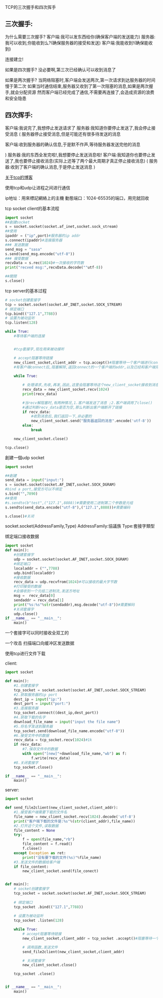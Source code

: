 TCP的三次握手和四次挥手

## 三次握手:
为什么需要三次握手?
客户端:我可以发东西给你(确保客户端的发送能力)
服务器:我可以收到,你能收到么?(确保服务器的接受和发送)
客户端:我能收到!(确保能收到)

连接建立!

如果是四次握手?
没必要啊,第三次已经确认可以收到消息了

如果是两次握手?
当网络阻塞时,客户端会发送两次,第一次请求到达服务器的时间慢于第二次
如果当时通信结束,服务器又收到了第一次阻塞的消息,如果是两次握手,就会分配资源
然而客户端已经完成了通信,不需要再连接了,会造成资源的浪费和安全隐患

## 四次挥手:
客户端:我说完了,我想停止发送请求了
服务器:我知道你要停止发送了,我会停止接受消息
(
服务器停止接受消息,但是可能还有很多待发送的消息

客户端:收到服务器的确认信息,于是默不作声,等待服务器发送完他的消息

)
服务器:我的东西全发完啦!,我想要停止发送消息啦!
客户端:我知道你也要停止发送了,我也要停止接收消息(实际上还等了两个最大周期才真正停止接收消息)
(
服务器:收到了客户端的确认消息,于是停止发送消息
)


[关于tcp的博客](https://blog.csdn.net/qq_38950316/article/details/81087809)


使用tcp和udp让进程之间进行通信

ip地址：用來標記網絡上的主機
動態端口：1024-65535的端口，用完就回收

tcp socket client的基本流程
```python
import socket
##創建socket
s = socket.socket(socket.af_inet,socket.sock_stream)
##使用
ipaddr = ("ip",port)#服务器的ip addr
s.connect(ipaddr)#连接服务器
### 发送数据
send_msg = "sasa"
s.send(send_msg.encode("utf-8"))
### 接受数据
recvData = s.rec(1024)#一次接收的字符数
print("recved msg:",recvData.decode(""utf-8))

##關閉
s.close()
```

tcp server的基本过程
```python
# socket创建套接字
tcp = socket.socket(socket.AF_INET,socket.SOCK_STREAM)
# 绑定端口
tcp.bind(("127.1",7788))
# 设置为被动监听
tcp.listen(128)

while True:
	#等待客户端的连接


	#tcp套接字,现在用来被动接听

	# accept阻塞等待链接
	new_client_socket,client_addr = tcp.accept()#阻塞等待一个客户端进行conect,返回元组: 新的套接字,(客户端的ip,端口)
	#有客户端connect后,阻塞解除,返回connect的一个客户端的addr,以及已经和客户端完成连接的套接字,接下来的收发都是用这个新的socket
	
	while True:

		# 处理请求,先收,再发,因此,这里会阻塞等待这个new_client_socket接收到消息
		recv_data = new_client_socket.recv(1024)
		print(recv_data)

		#当recv解阻塞时,有两种情况,1.客户端发送了消息 ;2.客户端调用了close()
		#通过判断recv_data是否为空,那么判断出客户端断开了链接
		if recv_data:
			#收到消息后,我们返回一下,非必要的
			new_client_socket.send("服务器返回的消息".encode('utf-8'))
		else:
			break

	new_client_socket.close()

tcp.close()
```



創建一個udp socket
```python
import socket

##創建
send_data = input("input:")
s = socket.socket(socket.AF_INET,socket.SOCK_DGRAM)
#bind a port,接受方可以不绑定
s.bind("",7890)
##使用
#s.sendto(b"test",("127.1",8888))#需要使用二进制第二个参数是元组
s.sendto(send_data.encode("utf-8"),("127.1",8888))#需要编码

s.close()#关闭
```

socket.socket(AddressFamily,Type)
AddressFamily:協議族
Type:套接字類型


绑定端口接收数据
```python
import socket
def main():
	#创建套接字
	udp = socket.socket(socket.AF_INET,socket.SOCK_DGRAM)
	#绑定端口
	localaddr = ("",7788)
	udp.bind(localaddr)
	#接收数据
	recv_data = udp.recvfrom(1024)#可以接收的最大字节数
	#打印接受的数据
	#会接收到一个元组二进制流,发送方地址
	msg =  recv_data[0]
	sendaddr = recv_data[1]
	print("%s:%s"%str(sendaddr),msg.decode("utf-8"))#需要解码
	#关闭套接字
	udp.close()
if __name__ == "__main__":
	main()
```
一个套接字可以同时接收全双工的

一个攻击
扫描端口向缓冲区发送数据


使用tcp进行文件下载

client:
```python
import socket

def main():
	#1.创建套接字
	tcp_socket = socket.socket(socket.AF_INET,socket.SOCK_STREAM)
	#2.获取服务器的ip port
	dest_ip = input("ip:")
	dest_port = input("port:")
	#3.连接服务器
	tcp_socket.connect((dest_ip,dest_port))
	#4.获取下载的名字
	download_file_name = input("input the file name")
	#5.将名字发送到服务器
	tcp_socket.send(download_file_name.encode("utf-8"))
	#6.接受文件中的数据
	recv_data = tcp_socket.recv(1024)#1k
	if recv_data:
		#7.保存文件中的数据
		with open("[new]"+download_file_name,"wb") as f:
			f.write(recv_data)
	#8.关闭套接字
	tcp_socket.close()

if __name__ == "__main__":
	main()


```
server:
```python
import socket

def send_file2client(new_client_socket,client_addr):
	#1.接受客户端需要下载的文件名
	file_name = new_client_socket.recv(1024).decode('utf-8')
	print("客户端下载的文件是:%s"%(str(client_addr),file_name))
	#2.打开这个文件,读取数据
	file_content = None
	try:
		f = open(file_name,"rb")
		file_content = f.read()
		f.close()
	except Exception as ret:
		print("没有要下载的文件(%s)"%file_name)
	#3.发送文件的数据给客户端
	if file_content:
		new_client_socket.send(file_conect)


def main():
	# socket创建套接字
	tcp_socket = socket.socket(socket.AF_INET,socket.SOCK_STREAM)
	
	# 绑定端口
	tcp_socket .bind(("127.1",7788))
	
	# 设置为被动监听
	tcp_socket .listen(128)

	while True:
		# accept阻塞等待链接
		new_client_socket,client_addr = tcp_socket .accept()#阻塞等待一个客户端进行conect,返回元组: 新的套接字,(客户端的ip,端口)

		# 调用函数,发送文件
		send_file2client(new_client_socket,client_addr)

		# 关闭套接字
		new_client_socket.close()

	tcp_socket .close()


if __name__ == "__main__":
	main()
```
